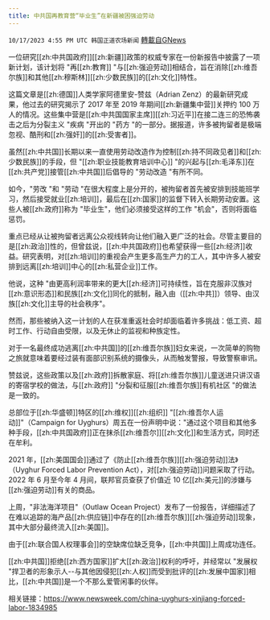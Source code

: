 ```yaml
---
title: 中共国再教育营“毕业生”在新疆被困强迫劳动
---
```

`10/17/2023 4:55 PM UTC 韩国正道农场新闻` [轉載自GNews](https://gnews.org/articles/1846059)




一位研究[[zh:中共国政府]][[zh:新疆]]政策的权威专家在一份新报告中披露了一项新计划，该计划将 "再[[zh:教育]] "与[[zh:强迫劳动]]相结合，旨在消除[[zh:维吾尔族]]和其他[[zh:穆斯林]][[zh:少数民族]]的[[zh:文化]]特性。

  
这篇文章是[[zh:德国]]人类学家阿德里安-赞兹（Adrian Zenz）的最新研究成果，他过去的研究揭示了 2017 年至 2019 年期间[[zh:新疆集中营]]关押约 100 万人的情况。这些集中营是[[zh:中共国国家主席]][[zh:习近平]]在接二连三的恐怖袭击之后为分裂主义 "疾病 "开出的 "药方 "的一部分。据报道，许多被拘留者是极端忽视、酷刑和[[zh:强奸]]的[[zh:受害者]]。

  
  

虽然[[zh:中共国]]长期以来一直使用劳动改造作为控制[[zh:持不同政见者]]和[[zh:少数民族]]的手段，但 "[[zh:职业技能教育培训中心]] "的兴起与[[zh:毛泽东]]在[[zh:共产党]]接管[[zh:中共国]]后倡导的 "劳动改造 "有所不同。

  

如今，"劳改 "和 "劳动 "在很大程度上是分开的，被拘留者首先被安排到技能班学习，然后接受就业[[zh:培训]]，最后在[[zh:国家]]的监督下转入长期劳动安置。这些人被[[zh:政府]]称为 "毕业生"，他们必须接受这样的工作 "机会"，否则将面临惩罚。

  
  

重点已经从让被拘留者远离公众视线转向让他们融入更广泛的社会。尽管主要目的是[[zh:政治]]性的，但曾兹说，[[zh:中共国政府]]也希望获得一些[[zh:经济]]收益。研究表明，对[[zh:培训]]的重视会产生更多高生产力的工人，其中许多人被安排到远离[[zh:培训]]中心的[[zh:私营企业]]工作。

  
  

他说，这种 "由更高利润率带来的更大[[zh:经济]]可持续性，旨在克服非汉族对[[zh:意识形态]]和民族[[zh:文化]]同化的抵制，融入由（[[zh:中共]]）领导、由汉族[[zh:文化]]主导的社会秩序"。

  
  

然而，那些被纳入这一计划的人在获准重返社会时却面临着许多挑战：低工资、超时工作、行动自由受限，以及无休止的监视和种族定性。

  
  

对于一名最终成功逃离[[zh:中共国]]的[[zh:维吾尔族]]妇女来说，一次简单的购物之旅就意味着要经过装有面部识别系统的摄像头，从而触发警报，导致警察审讯。

  
  

赞兹说，这些政策以及[[zh:政府]]拆散家庭、将[[zh:维吾尔族]]儿童送进只讲汉语的寄宿学校的做法，与[[zh:政府]] "分裂和征服[[zh:维吾尔族]]有机社区 "的做法是一致的。

  
  

总部位于[[zh:华盛顿]]特区的[[zh:维权]][[zh:组织]] "[[zh:维吾尔人运动]]"（Campaign for Uyghurs）周五在一份声明中说："通过这个项目和其他多种手段，[[zh:中共国政府]]正在抹杀[[zh:维吾尔]][[zh:文化]]和生活方式，同时还在牟利。

  
  

2021 年，[[zh:美国国会]]通过了《防止[[zh:维吾尔族]][[zh:强迫劳动]]法》（Uyghur Forced Labor Prevention Act），对[[zh:强迫劳动]]问题采取了行动。2022 年 6 月至今年 4 月间，联邦官员查获了价值近 10 亿[[zh:美元]]的涉嫌与[[zh:强迫劳动]]有关的商品。

  
  

上周，"非法海洋项目"（Outlaw Ocean Project）发布了一份报告，详细描述了在难以追踪的海产品[[zh:供应链]]中存在的[[zh:维吾尔族]][[zh:强迫劳动]]现象，其中大部分最终流入[[zh:美国]]。

  
  

由于[[zh:联合国人权理事会]]的空缺席位缺乏竞争，[[zh:中共国]]上周成功连任。

  
  

[[zh:中共国]]拒绝[[zh:西方国家]]扩大[[zh:政治]]权利的呼吁，并经常以 "发展权 "捍卫者的形象示人--与其他因侵犯[[zh:人权]]而受到批评的[[zh:发展中国家]]相比，[[zh:中共国]]是一个不那么爱管闲事的伙伴。

  
  

相关链接：https://www.newsweek.com/china-uyghurs-xinjiang-forced-labor-1834985
